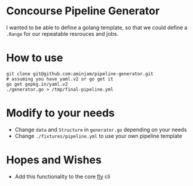 # Concourse Pipeline Generator
I wanted to be able to define a golang template, so that we could define a `.Range` for our repeatable resrouces and jobs. 

# How to use
```
git clone git@github.com:aminjam/pipeline-generator.git
# assuming you have yaml.v2 or go get it
go get gopkg.in/yaml.v2
./generator.go > /tmp/final-pipeline.yml
```

# Modify to your needs
* Change `data` and `Structure` in `generator.go` depending on your needs
* Change `./fixtures/pipeline.yml` to use your own pipeline template

# Hopes and Wishes
* Add this functionality to the core [fly](https://github.com/concourse/fly/blob/master/template/variables.go) cli
